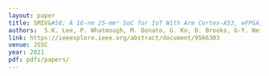 ```yaml
---
layout: paper
title: SMIV&#58; A 16-nm 25-mm² SoC for IoT With Arm Cortex-A53, eFPGA, and Coherent Accelerators 
authors:  S.K. Lee, P. Whatmough, M. Donato, G. Ko, D. Brooks, G-Y. Wei 
link: https://ieeexplore.ieee.org/abstract/document/9566303
venue: JSSC
year: 2021
pdf: pdfs/papers/
---
```

